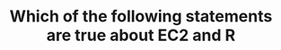 ---
layout: answer
title: "Which of the following statements are true about EC2 and R"
blurb: "Application optimization is the responsibility of the customer on both EC2 and RDS. When it comes to scaling, it is the customer's job to figure out how"
quid: 36
---